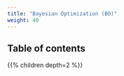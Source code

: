 ```yaml
---
title: "Bayesian Optimization (BO)"
weight: 40
---
```


## Table of contents

{{% children depth=2 %}}

